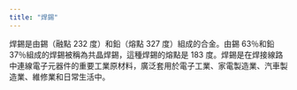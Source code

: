 ```yaml
---
title: "焊錫"
---
```


焊錫是由錫（融點 232 度）和鉛（熔點 327 度）組成的合金。由錫 63％和鉛 37％組成的焊錫被稱為共晶焊錫，這種焊錫的熔點是 183 度。焊錫是在焊接線路中連線電子元器件的重要工業原材料，廣泛套用於電子工業、家電製造業、汽車製造業、維修業和日常生活中。
